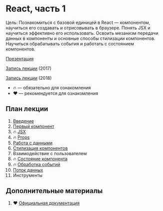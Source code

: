 # React, часть 1

Цель: Познакомиться с базовой единицей в React — компонентом, научиться его создавать и отрисовывать в браузере. Понять JSX и научиться эффективно его использовать. Освоить мезанизм передачи данных в компоненты и основные способы стилизации компонентов. Научиться обрабатывать события и работать с состоянием компонентов.

[Презентация](https://docs.google.com/presentation/d/12hb73467JuS3RlTEz16IULJJ2kQpE0sbXHAKio72uQc/edit?usp=sharing)

[Запись лекции](https://vimeo.com/225751004/76650cadb5) (2017)

[Запись лекции](https://vimeo.com/253404631/834ae284bb) (2018)

* 🔥 — обязательно для ознакомления
* ❤️ — рекомендуется для ознакомления

## План лекции

1. [Введение](https://reactjs.org/)
2. [Первый компонент](https://codesandbox.io/s/new)
3. 🔥 [JSX](https://reactjs.org/docs/introducing-jsx.html)
4. 🔥 [Props](https://reactjs.org/docs/components-and-props.html)
5. [Работа с данными](https://reactjs.org/docs/lists-and-keys.html)
6. [Стилизация компонентов](https://codeburst.io/4-four-ways-to-style-react-components-ac6f323da822)
7. Взаимодействие с пользователем
8. 🔥 [Состояние компонента](https://reactjs.org/docs/state-and-lifecycle.html)
9. 🔥 [Обработка событий](https://reactjs.org/docs/handling-events.html)
10. [Поток данных](https://medium.com/@khbrt/react-unidirectional-data-flow-explained-71bc35858226)
11. Инструменты


## Дополнительные материалы

1. ❤️ [Официальная документация](https://reactjs.org/docs/hello-world.html)

